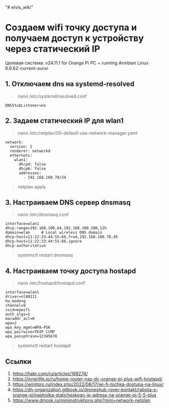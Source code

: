 "# elvis_wiki" 

# Создаем wifi точку доступа и получаем доступ к устройству через статический IP 

Целевая система:
v24.11.1 for Orange Pi PC + running Armbian Linux 6.6.62-current-sunxi

## 1. Отключаем dns на systemd-resolved

> nano /etc/systemd/resolved.conf
```
DNSStubListener=no
```

## 2. Задаем статический IP для wlan1 
> nano /etc/netplan/00-default-use-network-manager.yaml
```
network:
  version: 2
  renderer: networkd
  ethernets:
    wlan1:
      dhcp4: false
      dhcp6: false
      addresses:
        - 192.168.100.70/24
```
> netplan apply

## 3. Настраиваем DNS сервер dnsmasq
> nano /etc/dnsmasq.conf
```
interface=wlan1
dhcp-range=192.168.100.64,192.168.100.200,12h
domain=wlan     # Local wireless DNS domain
dhcp-host=11:22:33:44:55:66,fred,192.168.100.70,45
dhcp-host=11:22:33:44:55:66,ignore
dhcp-authoritative
```
> systemctl restart dnsmasq

## 4. Настраиваем точку доступа hostapd
> nano /etc/hostapd/hostapd.conf
```
interface=wlan1
driver=nl80211
hw_mode=g
channel=9
ssid=mywifi
auth_algs=1
macaddr_acl=0
wpa=2
wpa_key_mgmt=WPA-PSK
wpa_pairwise=TKIP CCMP
wpa_passphrase=12345678
```
> systemctl restart hostapd

## Ссылки
1. https://habr.com/ru/articles/188274/
2. https://innerlife.io/ru/home-router-nas-dc-orange-pi-plus-wifi-hostapd/
3. https://winitpro.ru/index.php/2022/08/17/wi-fi-tochka-dostupa-na-linux/
4. https://dh-organization.gitbook.io/droneshub-rover-kontakt/rabota-s-orange-pi/nastroika-staticheskogo-ip-adresa-na-orange-pi-5-5-plus
5. https://www.dmosk.ru/miniinstruktions.php?mini=network-netplan


